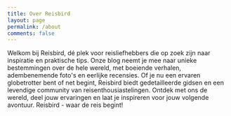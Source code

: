 ```yaml
---
title: Over Reisbird
layout: page
permalink: /about
comments: false
---
```

Welkom bij Reisbird, dé plek voor reisliefhebbers die op zoek zijn naar inspiratie en praktische tips. Onze blog neemt je mee naar unieke bestemmingen over de hele wereld, met boeiende verhalen, adembenemende foto's en eerlijke recensies. Of je nu een ervaren globetrotter bent of net begint, Reisbird biedt gedetailleerde gidsen en een levendige community van reisenthousiastelingen. Ontdek met ons de wereld, deel jouw ervaringen en laat je inspireren voor jouw volgende avontuur. Reisbird - waar de reis begint!
